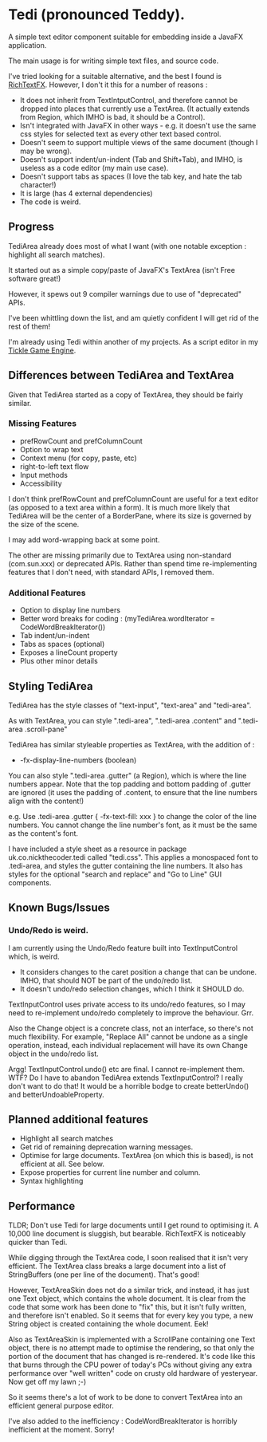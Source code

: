 # Tedi (pronounced Teddy).

A simple text editor component suitable for embedding inside a JavaFX application.

The main usage is for writing simple text files, and source code.

I've tried looking for a suitable alternative, and the best I found is
[RichTextFX](https://github.com/FXMisc/RichTextFX).
However, I don't it this for a number of reasons :

- It does not inherit from TextIntputControl, and
  therefore cannot be dropped into places that currently use a TextArea.
  (It actually extends from Region, which IMHO is bad, it should be a Control).
- Isn't integrated with JavaFX in other ways - e.g. it doesn't use the same css styles for selected text
  as every other text based control.
- Doesn't seem to support multiple views of the same document (though I may be wrong).
- Doesn't support indent/un-indent (Tab and Shift+Tab), and IMHO, is useless as a code editor (my main use case).
- Doesn't support tabs as spaces (I love the tab key, and hate the tab character!)
- It is large (has 4 external dependencies)
- The code is weird.

## Progress

TediArea already does most of what I want (with one notable exception : highlight all search matches).

It started out as a simple copy/paste of JavaFX's TextArea (isn't Free software great!)

However, it spews out 9 compiler warnings due to use of "deprecated" APIs.

I've been whittling down the list, and am quietly confident I will get rid of the rest of them!

I'm already using Tedi within another of my projects. As a script editor in my
[Tickle Game Engine](https://github.com/nickthecoder/tickle).

## Differences between TediArea and TextArea

Given that TediArea started as a copy of TextArea, they should be fairly similar.

### Missing Features

- prefRowCount and prefColumnCount
- Option to wrap text
- Context menu (for copy, paste, etc)
- right-to-left text flow
- Input methods
- Accessibility

I don't think prefRowCount and prefColumnCount are useful for a text editor (as opposed to a text area within a form).
It is much more likely that TediArea will be the center of a BorderPane, where its size is governed by the size of the scene.

I may add word-wrapping back at some point.

The other are missing primarily due to TextArea using non-standard (com.sun.xxx) or deprecated APIs.
Rather than spend time re-implementing features that I don't need, with standard APIs, I removed them.

### Additional Features

- Option to display line numbers
- Better word breaks for coding : (myTediArea.wordIterator = CodeWordBreakIterator())
- Tab indent/un-indent
- Tabs as spaces (optional)
- Exposes a lineCount property
- Plus other minor details

## Styling TediArea

TediArea has the style classes of "text-input", "text-area" and "tedi-area".

As with TextArea, you can style ".tedi-area", ".tedi-area .content" and ".tedi-area .scroll-pane"

TediArea has similar styleable properties as TextArea, with the addition of :
- -fx-display-line-numbers (boolean)

You can also style ".tedi-area .gutter" (a Region), which is where the line numbers appear.
Note that the top padding and bottom padding of .gutter are ignored (it uses the padding of .content,
to ensure that the line numbers align with the content!)

e.g. Use .tedi-area .gutter { -fx-text-fill: xxx } to change the color of the line numbers.
You cannot change the line number's font, as it must be the same as the content's font.

I have included a style sheet as a resource in package uk.co.nickthecoder.tedi called "tedi.css".
This applies a monospaced font to .tedi-area, and styles the gutter containing the line numbers.
It also has styles for the optional "search and replace" and "Go to Line" GUI components.

## Known Bugs/Issues

### Undo/Redo is weird.

I am currently using the Undo/Redo feature built into TextInputControl
which, is weird.

- It considers changes to the caret position a change that can be undone.
  IMHO, that should NOT be part of the undo/redo list.
- It doesn't undo/redo selection changes, which I think it SHOULD do.

TextInputControl uses private access to its undo/redo features, so I may
need to re-implement undo/redo completely to improve the behaviour. Grr.

Also the Change object is a concrete class, not an interface, so there's
not much flexibility. For example, "Replace All"
cannot be undone as a single operation, instead, each individual replacement
will have its own Change object in the undo/redo list.

Argg! TextInputControl.undo() etc are final. I cannot re-implement them. WTF?
Do I have to abandon TediArea extends TextInputControl? I really don't want
to do that! It would be a horrible bodge to create betterUndo() and
betterUndoableProperty.

## Planned additional features

- Highlight all search matches
- Get rid of remaining deprecation warning messages.
- Optimise for large documents. TextArea (on which this is based), is not efficient at all. See below.
- Expose properties for current line number and column.
- Syntax highlighting

## Performance

TLDR; Don't use Tedi for large documents until I get round to optimising it.
A 10,000 line document is sluggish, but bearable. RichTextFX is noticeably quicker than Tedi.

While digging through the TextArea code, I soon realised that it isn't very efficient.
The TextArea class breaks a large document into a list of StringBuffers (one per line of the document).
That's good!

However, TextAreaSkin does not do a similar trick, and instead, it has just one Text object,
which contains the whole document.
It is clear from the code that some work has been done to "fix" this, but it isn't fully
written, and therefore isn't enabled.
So it seems that for every key you type, a new String object is created containing the whole document. Eek!

Also as TextAreaSkin is implemented with a ScrollPane containing one Text object, there is no attempt
made to optimise the rendering, so that only the portion of the document that has changed is re-rendered.
It's code like this that burns through the CPU power of today's PCs without giving any extra performance
over "well written" code on crusty old hardware of yesteryear. Now get off my lawn ;-)

So it seems there's a lot of work to be done to convert TextArea into an efficient general purpose editor.

I've also added to the inefficiency : CodeWordBreakIterator is horribly inefficient at the moment. Sorry!
